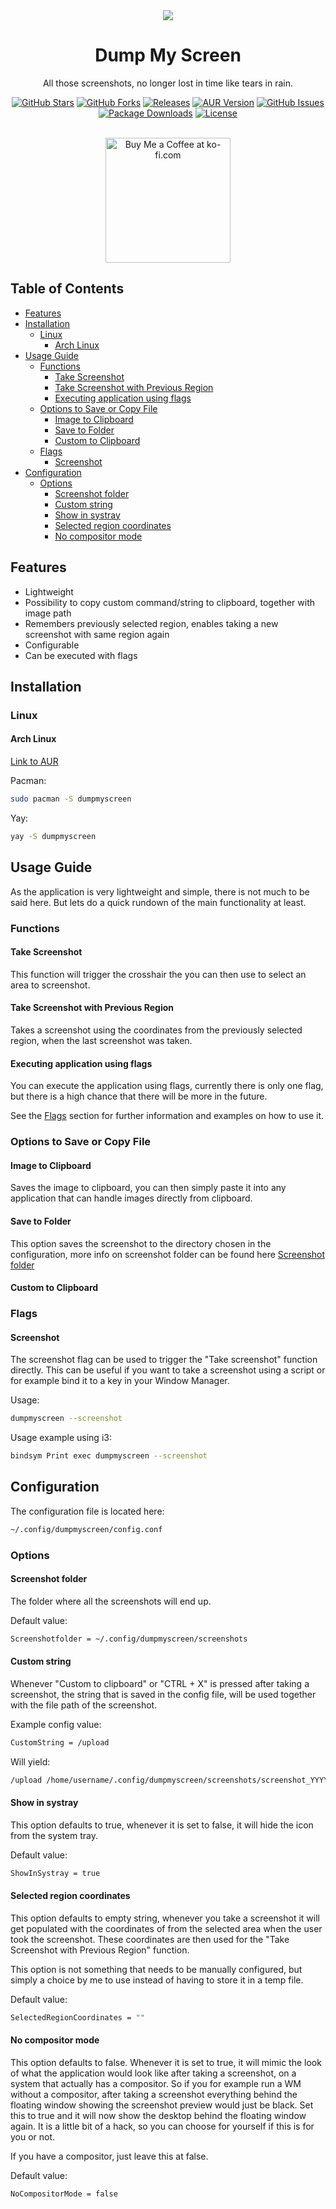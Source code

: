 <div align="center">
  <img src="https://github.com/user-attachments/assets/75d0b65f-60b5-4af7-8f4b-fec657ced9b4" />
  <br />
  <h1 align="center">Dump My Screen</h1>
  <p align="center">All those screenshots, no longer lost in time like tears in rain.</p>
  <p>
    <a href="https://github.com/Hibbins/dumpmyscreen/stargazers" target="_blank"><img src="https://img.shields.io/github/stars/Hibbins/dumpmyscreen.svg" alt="GitHub Stars"/></a>
    <a href="https://github.com/Hibbins/dumpmyscreen/forks" target="_blank"><img src="https://img.shields.io/github/forks/Hibbins/dumpmyscreen.svg" alt="GitHub Forks"/></a>
    <a href="https://github.com/Hibbins/dumpmyscreen/releases" target="_blank"><img src="https://img.shields.io/github/release/Hibbins/dumpmyscreen.svg" alt="Releases"/></a>
    <a href="https://aur.archlinux.org/packages/dumpmyscreen" target="_blank"><img src="https://img.shields.io/aur/version/dumpmyscreen" alt="AUR Version"/></a>
    <a href="https://github.com/Hibbins/dumpmyscreen/issues" target="_blank"><img src="https://img.shields.io/github/issues/Hibbins/dumpmyscreen.svg" alt="GitHub Issues"/></a>
    <a href="https://github.com/Hibbins/dumpmyscreen/releases" target="_blank"><img src="https://img.shields.io/github/downloads/Hibbins/dumpmyscreen/total.svg" alt="Package Downloads"/></a>
    <a href="https://github.com/Hibbins/dumpmyscreen/blob/master/LICENSE" target="_blank"><img src="https://img.shields.io/github/license/Hibbins/dumpmyscreen.svg" alt="License"/></a>
  </p>
</div>
<br />
<div align="center">
  <a href="https://ko-fi.com/M4M615Y5RB" target="_blank"><img width="200" src="https://github.com/user-attachments/assets/91dc5e85-3b94-4424-920c-497b32fc30a4" alt='Buy Me a Coffee at ko-fi.com' /></a>
</div>

## Table of Contents

- [Features](#features)
- [Installation](#installation)
  - [Linux](#linux)
    - [Arch Linux](#arch-linux)
- [Usage Guide](#usage-guide)
  - [Functions](#functions)
    - [Take Screenshot](#take-screenshot)
    - [Take Screenshot with Previous Region](#take-screenshot-with-previous-region)
    - [Executing application using flags](executing-application-using-flags)
  - [Options to Save or Copy File](#options-to-save-or-copy-file)
    - [Image to Clipboard](#image-to-clipboard)
    - [Save to Folder](#image-to-clipboard)
    - [Custom to Clipboard](#image-to-clipboard)
  - [Flags](#flags)
    - [Screenshot](#screenshot)
- [Configuration](#configuration)
  - [Options](#options)
    - [Screenshot folder](#screenshot-folder)
    - [Custom string](#custom-string)
    - [Show in systray](#show-in-systray)
    - [Selected region coordinates](#selected-region-coordinates)
    - [No compositor mode](#no-compositor-mode)

## Features

- Lightweight
- Possibility to copy custom command/string to clipboard, together with image path
- Remembers previously selected region, enables taking a new screenshot with same region again
- Configurable
- Can be executed with flags

## Installation

### Linux

#### Arch Linux

[Link to AUR](https://aur.archlinux.org/packages/dumpmyscreen)

Pacman:
```sh
sudo pacman -S dumpmyscreen
```

Yay:
```sh
yay -S dumpmyscreen
```

## Usage Guide
As the application is very lightweight and simple, there is not much to be said here.
But lets do a quick rundown of the main functionality at least.

### Functions

#### Take Screenshot
This function will trigger the crosshair the you can then use to select an area to screenshot.

#### Take Screenshot with Previous Region
Takes a screenshot using the coordinates from the previously selected region, when the last screenshot was taken.

#### Executing application using flags
You can execute the application using flags, currently there is only one flag, but there is a high chance that there will be more in the future.

See the [Flags](#flags) section for further information and examples on how to use it.

### Options to Save or Copy File

#### Image to Clipboard
Saves the image to clipboard, you can then simply paste it into any application that can handle images directly from clipboard.

#### Save to Folder
This option saves the screenshot to the directory chosen in the configuration, more info on screenshot folder can be found here [Screenshot folder](#screenshot-folder)

#### Custom to Clipboard

### Flags

#### Screenshot
The screenshot flag can be used to trigger the "Take screenshot" function directly. This can be useful if you want to take a screenshot using a script or for example bind it to a key in your Window Manager.

Usage:
```sh
dumpmyscreen --screenshot
```

Usage example using i3:
```sh
bindsym Print exec dumpmyscreen --screenshot
```

## Configuration
The configuration file is located here:
```sh
~/.config/dumpmyscreen/config.conf
```

### Options

#### Screenshot folder
The folder where all the screenshots will end up.

Default value:
```sh
Screenshotfolder = ~/.config/dumpmyscreen/screenshots
```

#### Custom string
Whenever "Custom to clipboard" or "CTRL + X" is pressed after taking a screenshot, the string that is saved in the config file, will be used together with the file path of the screenshot.

Example config value:
```sh
CustomString = /upload
```

Will yield:
```sh
/upload /home/username/.config/dumpmyscreen/screenshots/screenshot_YYYYMMDD_HHMMSS.png
```

#### Show in systray
This option defaults to true, whenever it is set to false, it will hide the icon from the system tray.

Default value:
```sh
ShowInSystray = true
```

#### Selected region coordinates
This option defaults to empty string, whenever you take a screenshot it will get populated with the coordinates of from the selected area when the user took the screenshot. These coordinates are then used for the "Take Screenshot with Previous Region" function.

This option is not something that needs to be manually configured, but simply a choice by me to use instead of having to store it in a temp file.

Default value:
```sh
SelectedRegionCoordinates = ""
```

#### No compositor mode
This option defaults to false. Whenever it is set to true, it will mimic the look of what the application would look like after taking a screenshot, on a system that actually has a compositor. So if you for example run a WM without a compositor, after taking a screenshot everything behind the floating window showing the screenshot preview would just be black. Set this to true and it will now show the desktop behind the floating window again. It is a little bit of a hack, so you can choose for yourself if this is for you or not.

If you have a compositor, just leave this at false.

Default value:
```sh
NoCompositorMode = false
```
